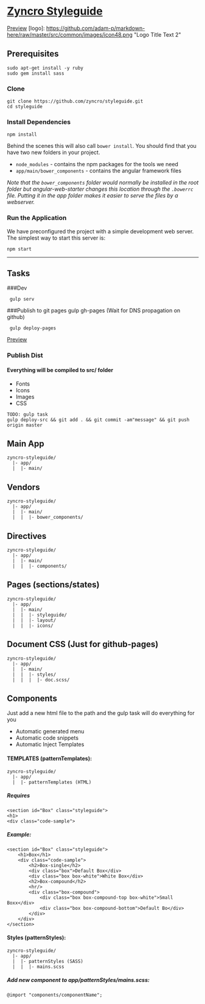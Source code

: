 
# [Zyncro Styleguide](http://zyncro.github.io/styleguide/#/styleguide)
[Preview](http://zyncro.github.io/styleguide/#/styleguide)
[logo]: https://github.com/adam-p/markdown-here/raw/master/src/common/images/icon48.png "Logo Title Text 2"

## Prerequisites


```
sudo apt-get install -y ruby
sudo gem install sass
```

### Clone

```
git clone https://github.com/zyncro/styleguide.git
cd styleguide
```

### Install Dependencies

```
npm install
```

Behind the scenes this will also call `bower install`.  You should find that you have two new
folders in your project.

* `node_modules` - contains the npm packages for the tools we need
* `app/main/bower_components` - contains the angular framework files

*Note that the `bower_components` folder would normally be installed in the root folder but
angular-web-starter changes this location through the `.bowerrc` file.  Putting it in the app folder makes
it easier to serve the files by a webserver.*

### Run the Application

We have preconfigured the project with a simple development web server.  The simplest way to start
this server is:

```
npm start
```

---


## Tasks

###Dev
```
 gulp serv
```

###Publish to git pages gulp gh-pages (Wait for DNS propagation on github)
```
 gulp deploy-pages
```
[Preview](http://zyncro.github.io/styleguide/#/styleguide)

### Publish Dist
#### Everything will be compiled to src/ folder
  
  - Fonts
  - Icons
  - Images
  - CSS

```
TODO: gulp task
gulp deploy-src && git add . && git commit -am"message" && git push origin master
```

## Main App

```
zyncro-styleguide/
  |- app/
  |  |- main/
```

## Vendors

```
zyncro-styleguide/
  |- app/
  |  |- main/
  |  |  |- bower_components/
```

## Directives

```
zyncro-styleguide/
  |- app/
  |  |- main/
  |  |  |- components/
```

## Pages (sections/states)

```
zyncro-styleguide/
  |- app/
  |  |- main/
  |  |  |- styleguide/
  |  |  |- layout/
  |  |  |- icons/
```

## Document CSS (Just for github-pages)

```
zyncro-styleguide/
  |- app/
  |  |- main/
  |  |  |- styles/
  |  |  |  |- doc.scss/
```



## Components
Just add a new html file to the path and the gulp task will do everything for you

- Automatic generated menu
- Automatic code snippets
- Automatic Inject Templates



#### TEMPLATES (patternTemplates):

```
zyncro-styleguide/
  |- app/
  |  |- patternTemplates (HTML)
```

##### Requires


```
<section id="Box" class="styleguide">
<h1>
<div class="code-sample">
```


##### Example:

```
<section id="Box" class="styleguide">
    <h1>Box</h1>
    <div class="code-sample">
        <h2>Box-single</h2>
        <div class="box">Default Box</div>
        <div class="box box-white">White Box</div>
        <h2>Box-compound</h2>
        <hr/>
        <div class="box-compound">
            <div class="box box-compound-top box-white">Small Boxx</div>
            <div class="box box-compound-bottom">Default Bo</div>
        </div>
    </div>
</section>
```


#### Styles (patternStyles):

```
zyncro-styleguide/
  |- app/
  |  |- patternStyles (SASS)
  |  |	|- mains.scss
```

##### Add new component to app/patternStyles/mains.scss:

```
@import "components/componentName";
```
